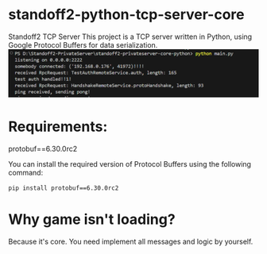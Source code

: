 # standoff2-python-tcp-server-core
Standoff2 TCP Server
This project is a TCP server written in Python, using Google Protocol Buffers for data serialization.
![Logo](image.png)

# Requirements:
protobuf==6.30.0rc2

You can install the required version of Protocol Buffers using the following command:
```
pip install protobuf==6.30.0rc2
```


# Why game isn't loading?
Because it's core. You need implement all messages and logic by yourself. 


